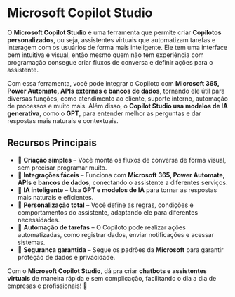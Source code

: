 # Microsoft Copilot Studio  

O **Microsoft Copilot Studio** é uma ferramenta que permite criar **Copilotos personalizados**, ou seja, assistentes virtuais que automatizam tarefas e interagem com os usuários de forma mais inteligente. Ele tem uma interface bem intuitiva e visual, então mesmo quem não tem experiência com programação consegue criar fluxos de conversa e definir ações para o assistente.  

Com essa ferramenta, você pode integrar o Copiloto com **Microsoft 365, Power Automate, APIs externas e bancos de dados**, tornando ele útil para diversas funções, como atendimento ao cliente, suporte interno, automação de processos e muito mais. Além disso, o **Copilot Studio usa modelos de IA generativa**, como o **GPT**, para entender melhor as perguntas e dar respostas mais naturais e contextuais.  

## Recursos Principais  

- 🔹 **Criação simples** – Você monta os fluxos de conversa de forma visual, sem precisar programar muito.  
- 🔹 **Integrações fáceis** – Funciona com **Microsoft 365, Power Automate, APIs e bancos de dados**, conectando o assistente a diferentes serviços.  
- 🔹 **IA inteligente** – Usa **GPT e modelos de IA** para tornar as respostas mais naturais e eficientes.  
- 🔹 **Personalização total** – Você define as regras, condições e comportamentos do assistente, adaptando ele para diferentes necessidades.  
- 🔹 **Automação de tarefas** – O Copiloto pode realizar ações automatizadas, como registrar dados, enviar notificações e acessar sistemas.  
- 🔹 **Segurança garantida** – Segue os padrões da **Microsoft** para garantir proteção de dados e privacidade.  

Com o **Microsoft Copilot Studio**, dá pra criar **chatbots e assistentes virtuais** de maneira rápida e sem complicação, facilitando o dia a dia de empresas e profissionais! 🚀  
